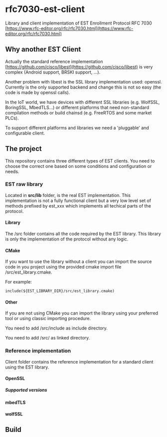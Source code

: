# rfc7030-est-client

Library and client implementation of EST Enrollment Protocol RFC 7030 [https://www.rfc-editor.org/rfc/rfc7030.html](https://www.rfc-editor.org/rfc/rfc7030.html)

## Why another EST Client
Actually the standard reference implementation [https://github.com/cisco/libest](https://github.com/cisco/libest) 
is very complex (Android support, BRSKI support, ...).

Another problem with libest is the SSL library implementation used: openssl. Currently is the only supported backend and change this is not so easy (the code is made by openssl calls).

In the IoT world, we have devices with different SSL libraries (e.g. WolfSSL, BoringSSL, MbedTLS...) or different platforms that need non-standard compilation methods or build chainsd (e.g. FreeRTOS and some market PLCs).

To support different platforms and libraries we need a 'pluggable' and configurable client.

## The project
This repository contains three different types of EST clients. You need to choose the correct one based on some conditions and configuration or needs.

### EST raw library
Located in <b>src/lib</b> folder, is the real EST implementation.
This implementation is not a fully functional client but a very low level set of methods prefixed by est_xxx which implements all techical parts of the protocol.

#### Library
The /src folder contains all the code required by the EST library. This library is only the implementation of the protocol without any logic. 

#### CMake
If you want to use the library without a client you can import the source code in you project using the provided cmake import file /src/est_library.cmake.

For example:
```
include(${EST_LIBRARY_DIR}/src/est_library.cmake)
```

#### Other
If you are not using CMake you can import the library using your preferred tool or using classic importing procedure.

You need to add /src/include as include directory.

You need to add /src/ as linked directory.

### Reference implementation
Client folder contains the reference implementation for a standard client using the EST library. 

#### OpenSSL
##### Supported versions
#### mbedTLS
#### wolfSSL

## Build